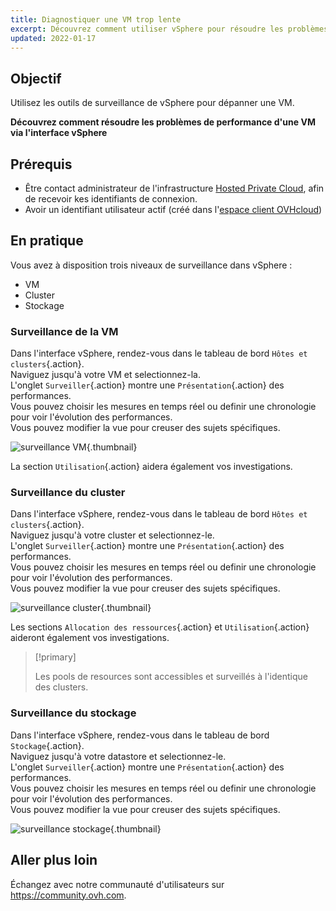 ```yaml
---
title: Diagnostiquer une VM trop lente
excerpt: Découvrez comment utiliser vSphere pour résoudre les problèmes de performance d'une VM
updated: 2022-01-17
---
```


## Objectif

Utilisez les outils de surveillance de vSphere pour dépanner une VM.

**Découvrez comment résoudre les problèmes de performance d'une VM via l'interface vSphere**

## Prérequis

- Être contact administrateur de l'infrastructure [Hosted Private Cloud](https://www.ovhcloud.com/fr/enterprise/products/hosted-private-cloud/), afin de recevoir kes identifiants de connexion.
- Avoir un identifiant utilisateur actif (créé dans l'[espace client OVHcloud](https://www.ovh.com/auth/?action=gotomanager&from=https://www.ovh.com/fr/&ovhSubsidiary=fr))

## En pratique

Vous avez à disposition trois niveaux de surveillance dans vSphere :

- VM
- Cluster
- Stockage

### Surveillance de la VM

Dans l'interface vSphere, rendez-vous dans le tableau de bord `Hôtes et clusters`{.action}.<br>
Naviguez jusqu'à votre VM et selectionnez-la.<br>
L'onglet `Surveiller`{.action} montre une `Présentation`{.action} des performances.<br>
Vous pouvez choisir les mesures en temps réel ou definir une chronologie pour voir l'évolution des performances.<br>
Vous pouvez modifier la vue pour creuser des sujets spécifiques.

![surveillance VM](en01vm.png){.thumbnail}

La section `Utilisation`{.action} aidera également vos investigations.

### Surveillance du cluster

Dans l'interface vSphere, rendez-vous dans le tableau de bord `Hôtes et clusters`{.action}.<br>
Naviguez jusqu'à votre cluster et selectionnez-le.<br>
L'onglet `Surveiller`{.action} montre une `Présentation`{.action} des performances.<br>
Vous pouvez choisir les mesures en temps réel ou definir une chronologie pour voir l'évolution des performances.<br>
Vous pouvez modifier la vue pour creuser des sujets spécifiques.

![surveillance cluster](en02cluster.png){.thumbnail}

Les sections `Allocation des ressources`{.action} et `Utilisation`{.action} aideront également vos investigations.

> [!primary]
>
> Les pools de resources sont accessibles et surveillés à l'identique des clusters.
> 

### Surveillance du stockage

Dans l'interface vSphere, rendez-vous dans le tableau de bord `Stockage`{.action}.<br>
Naviguez jusqu'à votre datastore et selectionnez-le.<br>
L'onglet `Surveiller`{.action} montre une `Présentation`{.action} des performances.<br>
Vous pouvez choisir les mesures en temps réel ou definir une chronologie pour voir l'évolution des performances.<br>
Vous pouvez modifier la vue pour creuser des sujets spécifiques.

![surveillance stockage](en03storage.png){.thumbnail}

## Aller plus loin

Échangez avec notre communauté d'utilisateurs sur <https://community.ovh.com>.

